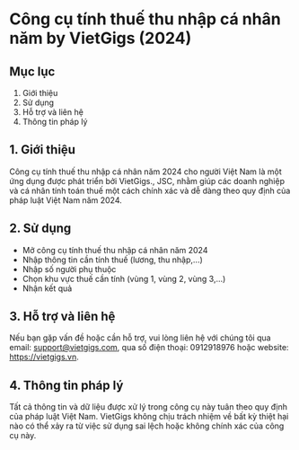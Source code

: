# Công cụ tính thuế thu nhập cá nhân năm by VietGigs (2024)

## Mục lục

1. Giới thiệu
2. Sử dụng
3. Hỗ trợ và liên hệ
4. Thông tin pháp lý

## 1. Giới thiệu

Công cụ tính thuế thu nhập cá nhân năm 2024 cho người Việt Nam là một ứng dụng được phát triển bởi VietGigs., JSC, nhằm giúp các doanh nghiệp và cá nhân tính toán thuế một cách chính xác và dễ dàng theo quy định của pháp luật Việt Nam năm 2024. 

## 2. Sử dụng

- Mở công cụ tính thuế thu nhập cá nhân năm 2024
- Nhập thông tin cần tính thuế (lương, thu nhập,...)
- Nhập số người phụ thuộc
- Chọn khu vực thuế cần tính (vùng 1, vùng 2, vùng 3,...)
- Nhận kết quả

## 3. Hỗ trợ và liên hệ

Nếu bạn gặp vấn đề hoặc cần hỗ trợ, vui lòng liên hệ với chúng tôi qua email: support@vietgigs.com, qua số điện thoại: 0912918976 hoặc website: https://vietgigs.vn.

## 4. Thông tin pháp lý

Tất cả thông tin và dữ liệu được xử lý trong công cụ này tuân theo quy định của pháp luật Việt Nam. VietGigs không chịu trách nhiệm về bất kỳ thiệt hại nào có thể xảy ra từ việc sử dụng sai lệch hoặc không chính xác của công cụ này.
